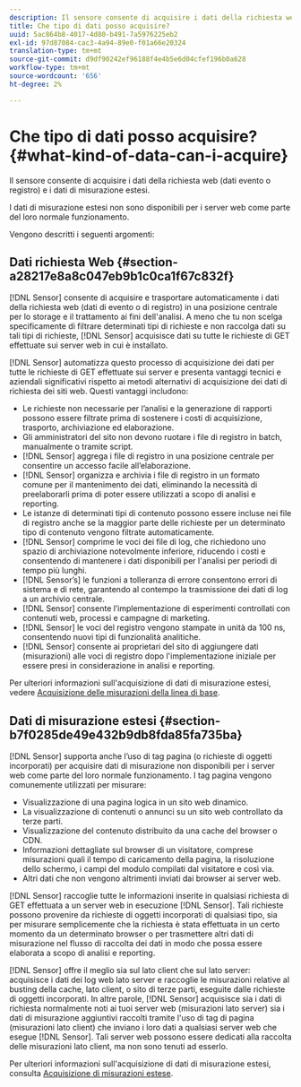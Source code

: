 ```yaml
---
description: Il sensore consente di acquisire i dati della richiesta web (dati evento o registro) e i dati di misurazione estesi.
title: Che tipo di dati posso acquisire?
uuid: 5ac864b8-4017-4d80-b491-7a5976225eb2
exl-id: 97d87084-cac3-4a94-89e0-f01a66e20324
translation-type: tm+mt
source-git-commit: d9df90242ef96188f4e4b5e6d04cfef196b0a628
workflow-type: tm+mt
source-wordcount: '656'
ht-degree: 2%

---
```


# Che tipo di dati posso acquisire?{#what-kind-of-data-can-i-acquire}

Il sensore consente di acquisire i dati della richiesta web (dati evento o registro) e i dati di misurazione estesi.

I dati di misurazione estesi non sono disponibili per i server web come parte del loro normale funzionamento.

Vengono descritti i seguenti argomenti:

## Dati richiesta Web {#section-a28217e8a8c047eb9b1c0ca1f67c832f}

[!DNL Sensor] consente di acquisire e trasportare automaticamente i dati della richiesta web (dati di evento o di registro) in una posizione centrale per lo storage e il trattamento ai fini dell&#39;analisi. A meno che tu non scelga specificamente di filtrare determinati tipi di richieste e non raccolga dati su tali tipi di richieste, [!DNL Sensor] acquisisce dati su tutte le richieste di GET effettuate sui server web in cui è installato.

[!DNL Sensor] automatizza questo processo di acquisizione dei dati per tutte le richieste di GET effettuate sui server e presenta vantaggi tecnici e aziendali significativi rispetto ai metodi alternativi di acquisizione dei dati di richiesta dei siti web. Questi vantaggi includono:

* Le richieste non necessarie per l’analisi e la generazione di rapporti possono essere filtrate prima di sostenere i costi di acquisizione, trasporto, archiviazione ed elaborazione.
* Gli amministratori del sito non devono ruotare i file di registro in batch, manualmente o tramite script.
* [!DNL Sensor] aggrega i file di registro in una posizione centrale per consentire un accesso facile all’elaborazione.
* [!DNL Sensor] organizza e archivia i file di registro in un formato comune per il mantenimento dei dati, eliminando la necessità di preelaborarli prima di poter essere utilizzati a scopo di analisi e reporting.
* Le istanze di determinati tipi di contenuto possono essere incluse nei file di registro anche se la maggior parte delle richieste per un determinato tipo di contenuto vengono filtrate automaticamente.
* [!DNL Sensor] comprime le voci dei file di log, che richiedono uno spazio di archiviazione notevolmente inferiore, riducendo i costi e consentendo di mantenere i dati disponibili per l&#39;analisi per periodi di tempo più lunghi.
* [!DNL Sensor’s] le funzioni a tolleranza di errore consentono errori di sistema e di rete, garantendo al contempo la trasmissione dei dati di log a un archivio centrale.
* [!DNL Sensor] consente l’implementazione di esperimenti controllati con contenuti web, processi e campagne di marketing.
* [!DNL Sensor] le voci del registro vengono stampate in unità da 100 ns, consentendo nuovi tipi di funzionalità analitiche.
* [!DNL Sensor] consente ai proprietari del sito di aggiungere dati (misurazioni) alle voci di registro dopo l&#39;implementazione iniziale per essere presi in considerazione in analisi e reporting.

Per ulteriori informazioni sull&#39;acquisizione di dati di misurazione estesi, vedere [Acquisizione delle misurazioni della linea di base](../../home/c-undst-pg-tag/c-acq-bsln-msmts/c-acq-bsln-msmts.md#concept-ed9b4b21693a4bafac75d60708b9b6fe).

## Dati di misurazione estesi {#section-b7f0285de49e432b9db8fda85fa735ba}

[!DNL Sensor] supporta anche l’uso di tag pagina (o richieste di oggetti incorporati) per acquisire dati di misurazione non disponibili per i server web come parte del loro normale funzionamento. I tag pagina vengono comunemente utilizzati per misurare:

* Visualizzazione di una pagina logica in un sito web dinamico.
* La visualizzazione di contenuti o annunci su un sito web controllato da terze parti.
* Visualizzazione del contenuto distribuito da una cache del browser o CDN.
* Informazioni dettagliate sul browser di un visitatore, comprese misurazioni quali il tempo di caricamento della pagina, la risoluzione dello schermo, i campi del modulo compilati dal visitatore e così via.
* Altri dati che non vengono altrimenti inviati dai browser ai server web.

[!DNL Sensor] raccoglie tutte le informazioni inserite in qualsiasi richiesta di GET effettuata a un server web in esecuzione  [!DNL Sensor]. Tali richieste possono provenire da richieste di oggetti incorporati di qualsiasi tipo, sia per misurare semplicemente che la richiesta è stata effettuata in un certo momento da un determinato browser o per trasmettere altri dati di misurazione nel flusso di raccolta dei dati in modo che possa essere elaborata a scopo di analisi e reporting.

[!DNL Sensor] offre il meglio sia sul lato client che sul lato server: acquisisce i dati dei log web lato server e raccoglie le misurazioni relative al busting della cache, lato client, o sito di terze parti, eseguite dalle richieste di oggetti incorporati. In altre parole, [!DNL Sensor] acquisisce sia i dati di richiesta normalmente noti ai tuoi server web (misurazioni lato server) sia i dati di misurazione aggiuntivi raccolti tramite l&#39;uso di tag di pagina (misurazioni lato client) che inviano i loro dati a qualsiasi server web che esegue [!DNL Sensor]. Tali server web possono essere dedicati alla raccolta delle misurazioni lato client, ma non sono tenuti ad esserlo.

Per ulteriori informazioni sull&#39;acquisizione di dati di misurazione estesi, consulta [Acquisizione di misurazioni estese](../../home/c-undst-pg-tag/c-acq-ext-msmt/c-acq-ext-msmt.md#concept-d171a6d2bde843cdb65bcfe69c6a4944).
